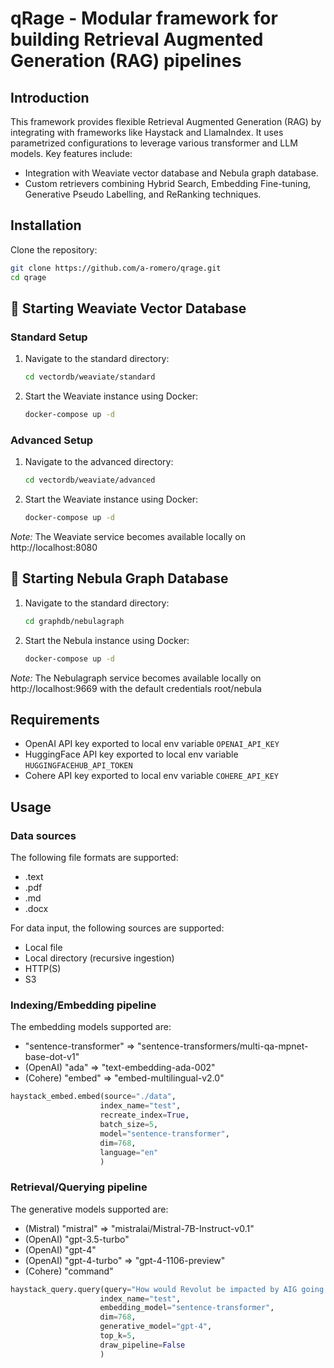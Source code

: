 # qRage - Modular framework for building Retrieval Augmented Generation (RAG) pipelines

## Introduction
This framework provides flexible Retrieval Augmented Generation (RAG) by integrating with frameworks like Haystack and LlamaIndex. It uses parametrized configurations to leverage various transformer and LLM models. Key features include:

- Integration with Weaviate vector database and Nebula graph database.
- Custom retrievers combining Hybrid Search, Embedding Fine-tuning, Generative Pseudo Labelling, and ReRanking techniques.

## Installation
Clone the repository:
```bash
git clone https://github.com/a-romero/qrage.git
cd qrage
```

## 🐳 Starting Weaviate Vector Database
### Standard Setup
1. Navigate to the standard directory:
   ```bash
   cd vectordb/weaviate/standard
   ```
2. Start the Weaviate instance using Docker:
   ```bash
   docker-compose up -d
   ```

### Advanced Setup
1. Navigate to the advanced directory:
   ```bash
   cd vectordb/weaviate/advanced
   ```
2. Start the Weaviate instance using Docker:
   ```bash
   docker-compose up -d
   ```
*Note:* The Weaviate service becomes available locally on http://localhost:8080
## 🐳 Starting Nebula Graph Database
1. Navigate to the standard directory:
   ```bash
   cd graphdb/nebulagraph
   ```
2. Start the Nebula instance using Docker:
   ```bash
   docker-compose up -d
   ```
*Note:* The Nebulagraph service becomes available locally on http://localhost:9669 with the default credentials root/nebula

## Requirements
- OpenAI API key exported to local env variable `OPENAI_API_KEY`
- HuggingFace API key exported to local env variable `HUGGINGFACEHUB_API_TOKEN`
- Cohere API key exported to local env variable `COHERE_API_KEY`

## Usage
### Data sources
The following file formats are supported:
- .text
- .pdf
- .md
- .docx

For data input, the following sources are supported:
- Local file
- Local directory (recursive ingestion)
- HTTP(S)
- S3

### Indexing/Embedding pipeline
The embedding models supported are:
- "sentence-transformer" => "sentence-transformers/multi-qa-mpnet-base-dot-v1"
- (OpenAI) "ada" => "text-embedding-ada-002"
- (Cohere) "embed" => "embed-multilingual-v2.0"

```python
haystack_embed.embed(source="./data", 
                    index_name="test", 
                    recreate_index=True,
                    batch_size=5,
                    model="sentence-transformer",
                    dim=768,
                    language="en"
                    )
```

### Retrieval/Querying pipeline
The generative models supported are:
- (Mistral) "mistral" => "mistralai/Mistral-7B-Instruct-v0.1"
- (OpenAI) "gpt-3.5-turbo"
- (OpenAI) "gpt-4"
- (OpenAI) "gpt-4-turbo" => "gpt-4-1106-preview"
- (Cohere) "command"

```python
haystack_query.query(query="How would Revolut be impacted by AIG going bankrupt?", 
                    index_name="test",
                    embedding_model="sentence-transformer",
                    dim=768,
                    generative_model="gpt-4",
                    top_k=5,
                    draw_pipeline=False
                    )
```